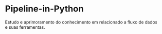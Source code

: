 # Pipeline-in-Python
Estudo e aprimoramento do conhecimento em relacionado a fluxo de dados e suas ferramentas.
